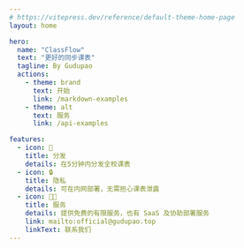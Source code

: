 ```yaml
---
# https://vitepress.dev/reference/default-theme-home-page
layout: home

hero:
  name: "ClassFlow"
  text: "更好的同步课表"
  tagline: By Gudupao
  actions:
    - theme: brand
      text: 开始
      link: /markdown-examples
    - theme: alt
      text: 服务
      link: /api-examples

features:
  - icon: 🚀
    title: 分发
    details: 在5分钟内分发全校课表
  - icon: 🔒
    title: 隐私
    details: 可在内网部署，无需担心课表泄露
  - icon: 👨‍💼
    title: 服务
    details: 提供免费的有限服务，也有 SaaS 及协助部署服务
    link: mailto:official@gudupao.top
    linkText: 联系我们
---
```


